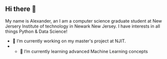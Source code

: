 ## Hi there 👋

My name is Alexander, an I am a computer science graduate student at New Jersery Institute of technology in Newark New Jersey. 
I have interests in all things Python & Data Science!

- 🔭 I’m currently working on my master's project at NJIT.
- - 🌱 I’m currently learning advanced Machine Learning concepts


<!--
**Alexs2256/Alexs2256** is a ✨ _special_ ✨ repository because its `README.md` (this file) appears on your GitHub profile.

Here are some ideas to get you started:

- 🔭 I’m currently working on ...
- 🌱 I’m currently learning ...
- 👯 I’m looking to collaborate on ...
- 🤔 I’m looking for help with ...
- 💬 Ask me about ...
- 📫 How to reach me: ...
- 😄 Pronouns: ...
- ⚡ Fun fact: ...
-->
